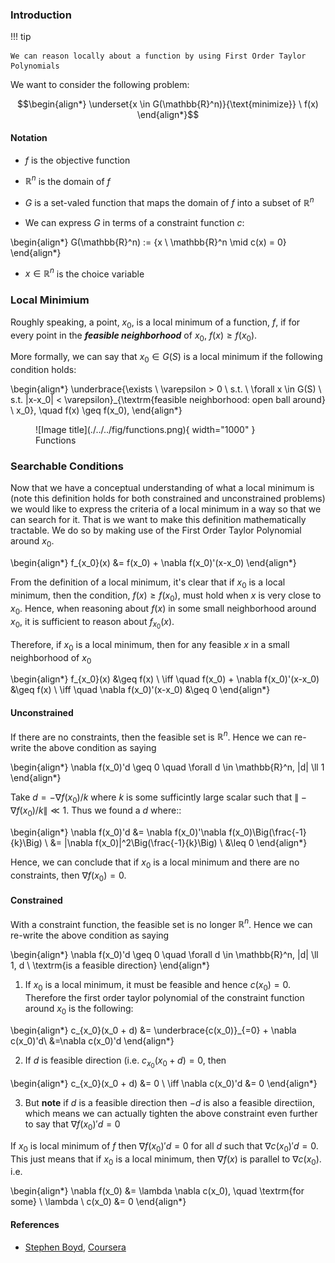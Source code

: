 ### **Introduction**

!!! tip 

    We can reason locally about a function by using First Order Taylor Polynomials 

We want to consider the following problem: 

$$\begin{align*} \underset{x \in G(\mathbb{R}^n)}{\text{minimize}} \ f(x) \end{align*}$$

#### Notation
- $f$ is the objective function

- $\mathbb{R}^n$ is the domain of $f$

- $G$ is a set-valed function that maps the domain of $f$ into a subset of $\mathbb{R}^n$

- We can express $G$ in terms of a constraint function $c$:

\begin{align*}
G(\mathbb{R}^n) := \{x \ \mathbb{R}^n \mid c(x) = 0\}
\end{align*}

- $x \in \mathbb{R}^n$ is the choice variable

### **Local Minimium**

Roughly speaking, a point, $x_0$, is a local minimum of a function, $f$, if for every point in the ***feasible neighborhood*** of $x_0$, $f(x) \geq f(x_0)$.

More formally, we can say that $x_0 \in G(S)$ is a local minimum if the following condition holds:

\begin{align*}
\underbrace{\exists \ \varepsilon > 0 \ s.t. \ \forall x \in G(S) \ s.t. \|x-x_0\| < \varepsilon}_{\textrm{feasible neighborhood: open ball around} \ x_0}, \quad f(x) \geq f(x_0), 
\end{align*}

<figure markdown>
  ![Image title](./../../fig/functions.png){ width="1000" }
  <figcaption>Functions</figcaption>
</figure>

### **Searchable Conditions**

Now that we have a conceptual understanding of what a local minimum is (note this definition holds for both constrained and unconstrained problems) we would like to express the criteria of a local minimum in a way so that we can search for it. That is we want to make this definition mathematically tractable. We do so by making use of the First Order Taylor Polynomial around $x_0$.

\begin{align*}
f_{x_0}(x) &= f(x_0)  + \nabla f(x_0)'(x-x_0)
\end{align*}


From the definition of a local minimum, it's clear that if $x_0$ is a local minimum, then the  condition, $f(x) \geq f(x_0)$, must hold when $x$ is very close to $x_0$. Hence, when reasoning about $f(x)$ in some small neighborhood around $x_0$, it is sufficient to reason about $f_{x_0}(x)$. 

Therefore, if $x_0$ is a local minimum, then for any feasible $x$ in a small neighborhood of $x_0$

\begin{align*}
f_{x_0}(x) &\geq f(x) \\
\iff \quad f(x_0)  + \nabla f(x_0)'(x-x_0) &\geq f(x) \\
\iff \quad \nabla f(x_0)'(x-x_0) &\geq 0
\end{align*}

#### Unconstrained 
If there are no constraints, then the feasible set is $\mathbb{R}^n$. Hence we can re-write the above condition as saying 

\begin{align*}
\nabla f(x_0)'d \geq 0 \quad \forall d \in \mathbb{R}^n, \|d\| \ll 1
\end{align*}


Take $d =  -\nabla f(x_0)/k$ where $k$ is some sufficintly large scalar such that $\| -\nabla f(x_0)/k\|  \ll 1$. Thus we found a $d$ where::

\begin{align*}
\nabla f(x_0)'d &= \nabla f(x_0)'\nabla f(x_0)\Big(\frac{-1}{k}\Big) \\ 
&= \|\nabla f(x_0)\|^2\Big(\frac{-1}{k}\Big) \\
&\leq 0 
\end{align*}

Hence, we can conclude that if $x_0$ is a local minimum and there are no constraints, then $\nabla f(x_0)=0$.

#### Constrained 

With a constraint function, the feasible set is no longer $\mathbb{R}^n$. Hence we can re-write the above condition as saying 

\begin{align*}
\nabla f(x_0)'d \geq 0 \quad \forall d \in \mathbb{R}^n, \|d\| \ll 1, d \ \textrm{is a feasible direction}
\end{align*}

1) If $x_0$ is a local minimum, it must be feasible and hence $c(x_0) = 0$. Therefore the first order taylor polynomial of the constraint function around $x_0$ is the following: 

\begin{align*}
c_{x_0}(x_0 + d) &= \underbrace{c(x_0)}_{=0}  + \nabla c(x_0)'d\\
&=\nabla c(x_0)'d
\end{align*}

2) If $d$ is feasible direction (i.e. $c_{x_0}(x_0 + d) = 0$, then 

\begin{align*}
c_{x_0}(x_0 + d) &= 0 \\ 
\iff \nabla c(x_0)'d &= 0 
\end{align*}

3) But **note** if $d$ is a feasible direction then $-d$ is also a feasible directiion, which means we can actually tighten the above constraint even further to say that $\nabla f(x_0)'d = 0$ 

If $x_0$ is local minimum of $f$ then $\nabla f(x_0)'d = 0$ for all $d$ such that $\nabla c(x_0)'d = 0$. This just means that if $x_0$ is a local minimum, then $\nabla f(x)$ is parallel to $\nabla c(x_0)$. i.e. 

\begin{align*}
\nabla f(x_0) &= \lambda \nabla c(x_0), \quad \textrm{for some} \ \lambda \\
c(x_0) &= 0 
\end{align*}

#### References

  - [Stephen Boyd](https://www.youtube.com/watch?v=Ry5i8DGZrJs&list=PL3940DD956CDF0622&index=5), [Coursera](https://www.google.com/search?q=necessary+and+sufficient+conditions+local+minimum&biw=939&bih=674&tbm=vid&sxsrf=AOaemvL11vJ6KYgxSjmDFhtXAuisr1Td2Q%3A1632345955007&ei=Yp9LYYn0PMbM_AbF0LnYBg&oq=necessary+and+sufficient+conditions+local+minimum&gs_l=psy-ab-video.3...6810.12008.0.12290.17.17.0.0.0.0.186.1820.1j13.14.0....0...1c.1.64.psy-ab-video..3.13.1710...0i512k1j0i390k1j0i67k1j0i22i30k1j33i22i29i30k1j0i333k1.0.bg_Bf2HIKKs)
